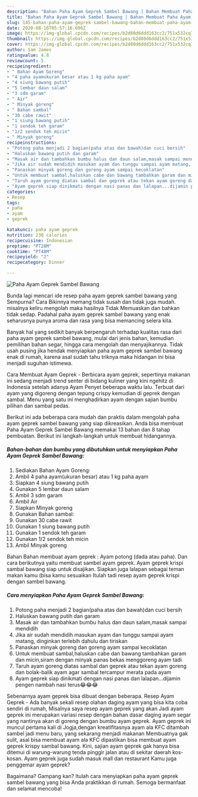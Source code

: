 ```yaml
---
description: "Bahan Paha Ayam Geprek Sambel Bawang | Bahan Membuat Paha Ayam Geprek Sambel Bawang Yang Lezat"
title: "Bahan Paha Ayam Geprek Sambel Bawang | Bahan Membuat Paha Ayam Geprek Sambel Bawang Yang Lezat"
slug: 145-bahan-paha-ayam-geprek-sambel-bawang-bahan-membuat-paha-ayam-geprek-sambel-bawang-yang-lezat
date: 2020-08-16T05:57:16.696Z
image: https://img-global.cpcdn.com/recipes/b2d80d6ddd163cc2/751x532cq70/paha-ayam-geprek-sambel-bawang-foto-resep-utama.jpg
thumbnail: https://img-global.cpcdn.com/recipes/b2d80d6ddd163cc2/751x532cq70/paha-ayam-geprek-sambel-bawang-foto-resep-utama.jpg
cover: https://img-global.cpcdn.com/recipes/b2d80d6ddd163cc2/751x532cq70/paha-ayam-geprek-sambel-bawang-foto-resep-utama.jpg
author: Sam James
ratingvalue: 4.8
reviewcount: 5
recipeingredient:
- " Bahan Ayam Goreng"
- "4 paha ayamukuran besar atau 1 kg paha ayam"
- "4 siung bawang putih"
- "5 lembar daun salam"
- "3 sdm garam"
- " Air"
- " Minyak goreng"
- " Bahan sambal"
- "30 cabe rawit"
- "1 siung bawang putih"
- "1 sendok teh garam"
- "1/2 sendok teh micin"
- " Minyak goreng"
recipeinstructions:
- "Potong paha menjadi 2 bagian(paha atas dan bawah)dan cuci bersih"
- "Haluskan bawang putih dan garam"
- "Masak air dan tambahkan bumbu halus dan daun salam,masak sampai mendidih"
- "Jika air sudah mendidih masukan ayam dan tunggu sampai ayam matang, dinginkan terlebih dahulu dan tiriskan"
- "Panaskan minyak goreng dan goreng ayam sampai kecoklatan"
- "Untuk membuat sambal,haluskan cabe dan bawang tambahkan garam dan micin,siram dengan minyak panas bekas menggoreng ayam tadi"
- "Taruh ayam goreng diatas sambal dan geprek atau tekan ayam goreng dan bolak-balik ayam agar sambal tercampur merata pada ayam"
- "Ayam geprek siap dinikmati dengan nasi panas dan lalapan...dijamin pengen nambah nasi terus😂😂😂"
categories:
- Resep
tags:
- paha
- ayam
- geprek

katakunci: paha ayam geprek 
nutrition: 230 calories
recipecuisine: Indonesian
preptime: "PT28M"
cooktime: "PT48M"
recipeyield: "2"
recipecategory: Dinner

---
```



![Paha Ayam Geprek Sambel Bawang](https://img-global.cpcdn.com/recipes/b2d80d6ddd163cc2/751x532cq70/paha-ayam-geprek-sambel-bawang-foto-resep-utama.jpg)

Bunda lagi mencari ide resep paha ayam geprek sambel bawang yang Sempurna? Cara Bikinnya memang tidak susah dan tidak juga mudah. misalnya keliru mengolah maka hasilnya Tidak Memuaskan dan bahkan tidak sedap. Padahal paha ayam geprek sambel bawang yang enak seharusnya punya aroma dan rasa yang bisa memancing selera kita.

Banyak hal yang sedikit banyak berpengaruh terhadap kualitas rasa dari paha ayam geprek sambel bawang, mulai dari jenis bahan, kemudian pemilihan bahan segar, hingga cara mengolah dan menyajikannya. Tidak usah pusing jika hendak menyiapkan paha ayam geprek sambel bawang enak di rumah, karena asal sudah tahu triknya maka hidangan ini bisa menjadi suguhan istimewa.

Cara Membuat Ayam Geprek - Berbicara ayam geprek, sepertinya makanan ini sedang menjadi trend senter di bidang kuliner yang kini ngehitz di Indonesia setelah adanya Ayam Penyet beberapa waktu lalu. Terbuat dari ayam yang digoreng dengan tepung crispy kemudian di geprek dengan sambal. Menu yang satu ini menghadirkan ayam dengan sajian bumbu pilihan dan sambal pedas.


Berikut ini ada beberapa cara mudah dan praktis dalam mengolah paha ayam geprek sambel bawang yang siap dikreasikan. Anda bisa membuat Paha Ayam Geprek Sambel Bawang memakai 13 bahan dan 8 tahap pembuatan. Berikut ini langkah-langkah untuk membuat hidangannya.

<!--inarticleads1-->

##### Bahan-bahan dan bumbu yang dibutuhkan untuk menyiapkan Paha Ayam Geprek Sambel Bawang:

1. Sediakan  Bahan Ayam Goreng:
1. Ambil 4 paha ayam(ukuran besar) atau 1 kg paha ayam
1. Siapkan 4 siung bawang putih
1. Gunakan 5 lembar daun salam
1. Ambil 3 sdm garam
1. Ambil  Air
1. Siapkan  Minyak goreng
1. Gunakan  Bahan sambal:
1. Gunakan 30 cabe rawit
1. Gunakan 1 siung bawang putih
1. Gunakan 1 sendok teh garam
1. Gunakan 1/2 sendok teh micin
1. Ambil  Minyak goreng


Bahan Bahan membuat ayam geprek : Ayam potong (dada atau paha). Dan cara berikutnya yaitu membuat sambel ayam geprek. Ayam geprek krispi sambal bawang siap untuk disajikan. Siapkan juga lalapan sebagai teman makan kamu (bisa kamu sesuaikan Itulah tadi resep ayam geprek krispi dengan sambel bawang. 

<!--inarticleads2-->

##### Cara menyiapkan Paha Ayam Geprek Sambel Bawang:

1. Potong paha menjadi 2 bagian(paha atas dan bawah)dan cuci bersih
1. Haluskan bawang putih dan garam
1. Masak air dan tambahkan bumbu halus dan daun salam,masak sampai mendidih
1. Jika air sudah mendidih masukan ayam dan tunggu sampai ayam matang, dinginkan terlebih dahulu dan tiriskan
1. Panaskan minyak goreng dan goreng ayam sampai kecoklatan
1. Untuk membuat sambal,haluskan cabe dan bawang tambahkan garam dan micin,siram dengan minyak panas bekas menggoreng ayam tadi
1. Taruh ayam goreng diatas sambal dan geprek atau tekan ayam goreng dan bolak-balik ayam agar sambal tercampur merata pada ayam
1. Ayam geprek siap dinikmati dengan nasi panas dan lalapan...dijamin pengen nambah nasi terus😂😂😂


Sebenarnya ayam geprek bisa dibuat dengan beberapa. Resep Ayam Geprek - Ada banyak sekali resep olahan daging ayam yang bisa kita coba sendiri di rumah, Misalnya saya resep ayam geprek yang akan Jadi ayam geprek ini merupakan variasi resep dengan bahan dasar daging ayam segar yang nantinya akan di goreng dengan bumbu ayam geprek. Ayam geprek ini muncul pertama kali di Jogja,dengan kreatifitasnya ayam ala KFC ditambah sambel jadi menu baru, yang sekarang menjadi makanan Membuatnya gak sulit, asal bisa membuat ayam ala KFC dipastikan bisa membuat ayam geprek krispy sambal bawang. Kini, sajian ayam geprek gak hanya bisa ditemui di warung-warung tenda pinggir jalan atau di sekitar daerah kos-kosan. Ayam geprek juga sudah masuk mall dan restaurant Kamu juga penggemar ayam geprek? 

Bagaimana? Gampang kan? Itulah cara menyiapkan paha ayam geprek sambel bawang yang bisa Anda praktikkan di rumah. Semoga bermanfaat dan selamat mencoba!
